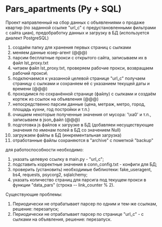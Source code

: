 # Pars_apartments (Py + SQL)

Проект направленный на сбор данных с объявлениями о продаже квартир (по заданной ссылке "url_c" с предустановленными фильтрами с сайта циан), предобработку данных и загрузку в БД (используется диалект PostgreSQL)

1. создаём папку для хранения первых страниц с сылками
2. меняем данные юзер-агент (@@@)
3. парсим бесплатные прокси с открытого сайта, записываем их в файл lst_proxy.txt
4. читаем файл lst_proxy.txt, проверяем рабочие прокси, возвращаем рабочий прокси\
5. подключаемся к указанной целевой странице "url_c" получаем страницу с сылками и сохраняем её c указанием текущей даты и времени (@@@)
6. проходимся по сохранённой странице (файлу) с сылками и создаём кортеж из ссылок на объявления (@@@)
7. непосредственно парсим данные (цена, метраж, метро, город, площадь кухни, год постройки и т.п.)
8. очищаем некоторые полученные значения от мусора: '\\xa0' и т.п., записываем в json_файл (@@@)
9. подготовка js файлов к загрузке в БД (добавляеи несуществующие значения по именам полей в БД со значением Null)
10. загружаем файлы в БД (инкрементальная загрузка)
11. отработанные файлы сохраняются в "archive" с пометкой "backup"

для работоспособности необходимо:
1. указать целевую ссылку в main.py - "url_c";
2. подставить корректные значения в conn_config.txt - конфиги для БД;
3. проверить (установить) необходимые библиотеки: fake_useragent, bs4, requests, psycorg2, sqlalchemy;
4. указать количество страниц для парсига под текущем прокси в функции "data_pars" (строка -- link_counter % 2).

Существующие проблемы:
1. Периодически не отрабатывает парсер по одним и тем-же ссылкам, решение: перезапуск;
2. Периодически не отрабатывает парсер по странице "url_c" - с сылками на объявления, решение: перезапуск.
